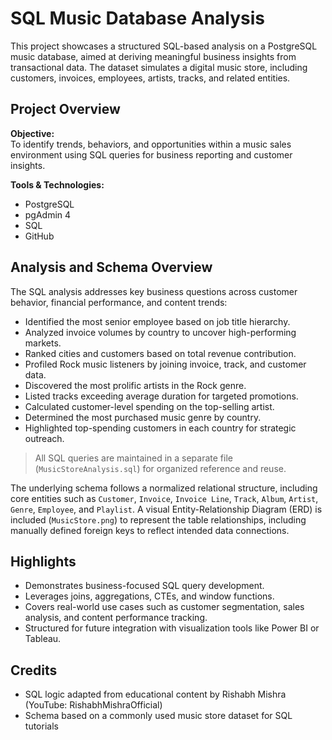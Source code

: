 
# SQL Music Database Analysis

This project showcases a structured SQL-based analysis on a PostgreSQL music database, aimed at deriving meaningful business insights from transactional data. The dataset simulates a digital music store, including customers, invoices, employees, artists, tracks, and related entities.

## Project Overview

**Objective:**  
To identify trends, behaviors, and opportunities within a music sales environment using SQL queries for business reporting and customer insights.

**Tools & Technologies:**  
- PostgreSQL
- pgAdmin 4
- SQL
- GitHub

## Analysis and Schema Overview

The SQL analysis addresses key business questions across customer behavior, financial performance, and content trends:

- Identified the most senior employee based on job title hierarchy.
- Analyzed invoice volumes by country to uncover high-performing markets.
- Ranked cities and customers based on total revenue contribution.
- Profiled Rock music listeners by joining invoice, track, and customer data.
- Discovered the most prolific artists in the Rock genre.
- Listed tracks exceeding average duration for targeted promotions.
- Calculated customer-level spending on the top-selling artist.
- Determined the most purchased music genre by country.
- Highlighted top-spending customers in each country for strategic outreach.

> All SQL queries are maintained in a separate file (`MusicStoreAnalysis.sql`) for organized reference and reuse.

The underlying schema follows a normalized relational structure, including core entities such as `Customer`, `Invoice`, `Invoice Line`, `Track`, `Album`, `Artist`, `Genre`, `Employee`, and `Playlist`. A visual Entity-Relationship Diagram (ERD) is included (`MusicStore.png`) to represent the table relationships, including manually defined foreign keys to reflect intended data connections.

## Highlights

- Demonstrates business-focused SQL query development.
- Leverages joins, aggregations, CTEs, and window functions.
- Covers real-world use cases such as customer segmentation, sales analysis, and content performance tracking.
- Structured for future integration with visualization tools like Power BI or Tableau.

## Credits

- SQL logic adapted from educational content by Rishabh Mishra (YouTube: RishabhMishraOfficial)
- Schema based on a commonly used music store dataset for SQL tutorials
